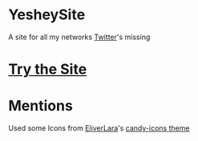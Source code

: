 # YesheySite
A site for all my networks
[Twitter](https://twitter.com/Yeshey24726112)'s missing

# [Try the Site](https://yeshey.github.io/YesheySite/html/main.html)

# Mentions
Used some Icons from [EliverLara](https://github.com/EliverLara)'s [candy-icons theme](https://github.com/EliverLara/candy-icons)